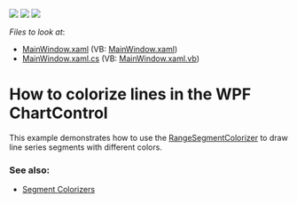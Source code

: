 <!-- default badges list -->
![](https://img.shields.io/endpoint?url=https://codecentral.devexpress.com/api/v1/VersionRange/128568878/19.1.3%2B)
[![](https://img.shields.io/badge/Open_in_DevExpress_Support_Center-FF7200?style=flat-square&logo=DevExpress&logoColor=white)](https://supportcenter.devexpress.com/ticket/details/T227833)
[![](https://img.shields.io/badge/📖_How_to_use_DevExpress_Examples-e9f6fc?style=flat-square)](https://docs.devexpress.com/GeneralInformation/403183)
<!-- default badges end -->
<!-- default file list -->
*Files to look at*:

* [MainWindow.xaml](./CS/WpfApplication1/MainWindow.xaml) (VB: [MainWindow.xaml](./VB/WpfApplication1/MainWindow.xaml))
* [MainWindow.xaml.cs](./CS/WpfApplication1/MainWindow.xaml.cs) (VB: [MainWindow.xaml.vb](./VB/WpfApplication1/MainWindow.xaml.vb))
<!-- default file list end -->

# How to colorize lines in the WPF ChartControl

This example demonstrates how to use the [RangeSegmentColorizer](https://docs.devexpress.com/WPF/DevExpress.Xpf.Charts.RangeSegmentColorizer) to draw line series segments with different colors.

### See also: 

* [Segment Colorizers](https://docs.devexpress.com/WPF/400746/controls-and-libraries/charts-suite/chart-control/appearance-customization/segment-colorizers)

